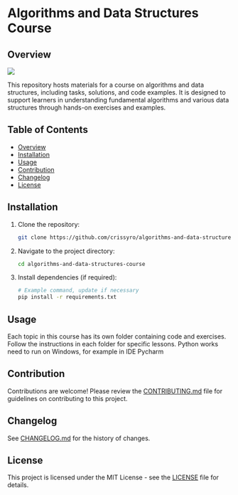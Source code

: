 
# Algorithms and Data Structures Course

## Overview
![]([https://github.com/crissyro/crissyro/blob/main/__.gif](https://github.com/crissyro/-algorithms-and-data-structures-course/blob/main/misc/images/tears_asd.gif))

This repository hosts materials for a course on algorithms and data structures, including tasks, solutions, and code examples. It is designed to support learners in understanding fundamental algorithms and various data structures through hands-on exercises and examples.

## Table of Contents
- [Overview](#overview)
- [Installation](#installation)
- [Usage](#usage)
- [Contribution](#contribution)
- [Changelog](#changelog)
- [License](#license)

## Installation

1. Clone the repository:
    ```bash
    git clone https://github.com/crissyro/algorithms-and-data-structures-course.git
    ```
2. Navigate to the project directory:
    ```bash
    cd algorithms-and-data-structures-course
    ```
3. Install dependencies (if required):
    ```bash
    # Example command, update if necessary
    pip install -r requirements.txt
    ```

## Usage
Each topic in this course has its own folder containing code and exercises. Follow the instructions in each folder for specific lessons.
Python works need to run on Windows, for example in IDE Pycharm

## Contribution
Contributions are welcome! Please review the [CONTRIBUTING.md](CONTRIBUTING.md) file for guidelines on contributing to this project. 

## Changelog
See [CHANGELOG.md](CHANGELOG.md) for the history of changes.

## License
This project is licensed under the MIT License - see the [LICENSE](LICENSE) file for details.
